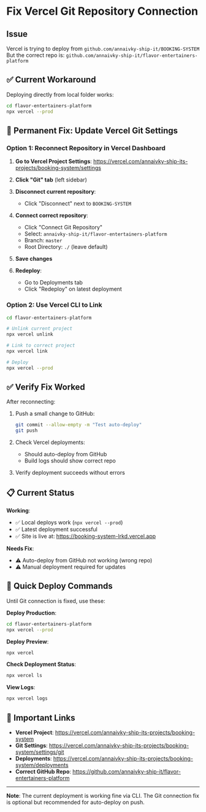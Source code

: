 # Fix Vercel Git Repository Connection

## Issue
Vercel is trying to deploy from `github.com/annaivky-ship-it/BOOKING-SYSTEM`  
But the correct repo is: `github.com/annaivky-ship-it/flavor-entertainers-platform`

## ✅ Current Workaround
Deploying directly from local folder works:
```bash
cd flavor-entertainers-platform
npx vercel --prod
```

## 🔧 Permanent Fix: Update Vercel Git Settings

### Option 1: Reconnect Repository in Vercel Dashboard

1. **Go to Vercel Project Settings**:
   https://vercel.com/annaivky-ship-its-projects/booking-system/settings

2. **Click "Git" tab** (left sidebar)

3. **Disconnect current repository**:
   - Click "Disconnect" next to `BOOKING-SYSTEM`

4. **Connect correct repository**:
   - Click "Connect Git Repository"
   - Select: `annaivky-ship-it/flavor-entertainers-platform`
   - Branch: `master`
   - Root Directory: `./` (leave default)

5. **Save changes**

6. **Redeploy**:
   - Go to Deployments tab
   - Click "Redeploy" on latest deployment

### Option 2: Use Vercel CLI to Link

```bash
cd flavor-entertainers-platform

# Unlink current project
npx vercel unlink

# Link to correct project
npx vercel link

# Deploy
npx vercel --prod
```

## ✅ Verify Fix Worked

After reconnecting:

1. Push a small change to GitHub:
   ```bash
   git commit --allow-empty -m "Test auto-deploy"
   git push
   ```

2. Check Vercel deployments:
   - Should auto-deploy from GitHub
   - Build logs should show correct repo

3. Verify deployment succeeds without errors

## 📋 Current Status

**Working**:
- ✅ Local deploys work (`npx vercel --prod`)
- ✅ Latest deployment successful
- ✅ Site is live at: https://booking-system-lrkd.vercel.app

**Needs Fix**:
- ⚠️ Auto-deploy from GitHub not working (wrong repo)
- ⚠️ Manual deployment required for updates

## 🚀 Quick Deploy Commands

Until Git connection is fixed, use these:

**Deploy Production**:
```bash
cd flavor-entertainers-platform
npx vercel --prod
```

**Deploy Preview**:
```bash
npx vercel
```

**Check Deployment Status**:
```bash
npx vercel ls
```

**View Logs**:
```bash
npx vercel logs
```

## 🔗 Important Links

- **Vercel Project**: https://vercel.com/annaivky-ship-its-projects/booking-system
- **Git Settings**: https://vercel.com/annaivky-ship-its-projects/booking-system/settings/git
- **Deployments**: https://vercel.com/annaivky-ship-its-projects/booking-system/deployments
- **Correct GitHub Repo**: https://github.com/annaivky-ship-it/flavor-entertainers-platform

---

**Note**: The current deployment is working fine via CLI. The Git connection fix is optional but recommended for auto-deploy on push.
